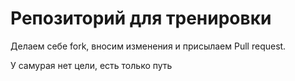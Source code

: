 # Репозиторий для тренировки

Делаем себе fork, вносим изменения и присылаем Pull request.


У самурая нет цели, есть только путь